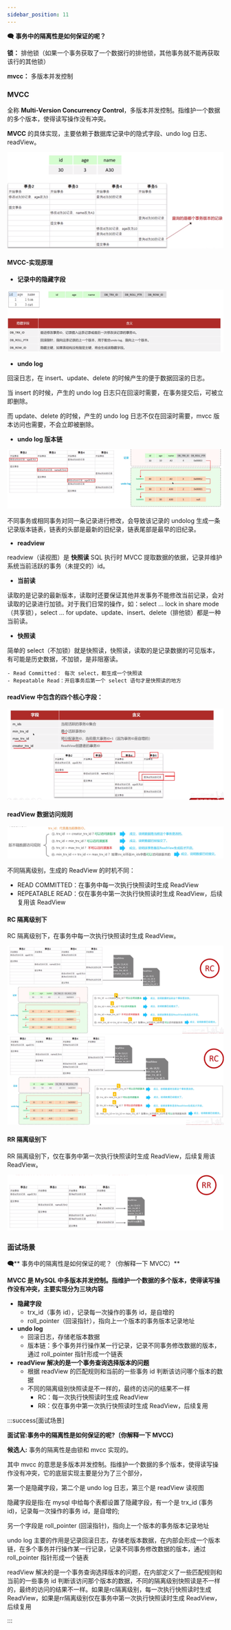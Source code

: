 ```yaml
---
sidebar_position: 11
---
```


**🗨️** **事务中的隔离性是如何保证的呢？**

**锁：** 排他锁（如果一个事务获取了一个数据行的排他锁，其他事务就不能再获取该行的其他锁）

**mvcc：** 多版本并发控制



### MVCC
全称 **Multi-Version Concurrency Control**，多版本并发控制。指维护一个数据的多个版本，使得读写操作没有冲突。

**MVCC** 的具体实现，主要依赖于数据库记录中的隐式字段、undo log 日志、readView。

![](./image/image_08d15c21-00d7-42de-9aa4-a0dc1e493ec3.png)



#### MVCC-实现原理
+ **记录中的隐藏字段**

![](./image/image_936e7acf-1978-4b46-984a-ca23d4c3beea.png)



+ **undo log**

回滚日志，在 insert、update、delete 的时候产生的便于数据回滚的日志。

当 insert 的时候，产生的 undo log 日志只在回滚时需要，在事务提交后，可被立即删除。

而 update、delete 的时候，产生的 undo log 日志不仅在回滚时需要，mvcc 版本访问也需要，不会立即被删除。



+ **undo log 版本链**

![](./image/image_38743644-ca08-4de4-ab61-971fc04a7c43.png)

不同事务或相同事务对同一条记录进行修改，会导致该记录的 undolog 生成一条记录版本链表，链表的头部是最新的旧纪录，链表尾部是最早的旧纪录。



+ **readview**

readview（读视图）是 **快照读** SQL 执行时 MVCC 提取数据的依据，记录并维护系统当前活跃的事务（未提交的）id。

+ **当前读**

读取的是记录的最新版本，读取时还要保证其他并发事务不能修改当前记录，会对读取的记录进行加锁。对于我们日常的操作，如：select ... lock in share mode（共享锁），select ... for update、update、insert、delete（排他锁）都是一种当前读。

+ **快照读**

简单的 select（不加锁）就是快照读，快照读，读取的是记录数据的可见版本，有可能是历史数据，不加锁，是非阻塞读。

    - Read Committed： 每次 select，都生成一个快照读
    - Repeatable Read：开启事务后第一个 select 语句才是快照读的地方

#### readView 中包含的四个核心字段：
![](./image/image_0273543e-859e-411c-8935-9f4fcce679cf.png)

#### readView 数据访问规则
![](./image/image_1c989898-a0bf-4d88-b4e1-182467ad8835.png)

不同隔离级别，生成的 ReadView 的时机不同：

+ READ COMMITTED：在事务中每一次执行快照读时生成 ReadView
+ REPEATABLE READ：仅在事务中第一次执行快照读时生成 ReadView，后续复用该 ReadView



#### RC 隔离级别下
RC 隔离级别下，在事务中每一次执行快照读时生成 ReadView。

![](./image/image_4dba74ba-e3b8-4cca-8892-6ffdc045c4f2.png)![](./image/image_2711bd86-6b7d-44b2-830d-852d9cea78fa.png)



#### RR 隔离级别下
RR 隔离级别下，仅在事务中第一次执行快照读时生成 ReadView，后续复用该 ReadView。

![](./image/image_31f7cdc4-1f06-4323-90ec-1237a23726a5.png)



### 面试场景
**🗨️**** 事务中的隔离性是如何保证的呢？（你解释一下 MVCC）**

**MVCC 是 MySQL 中多版本并发控制。指维护一个数据的多个版本，使得读写操作没有冲突，主要实现分为三块内容**

+ **隐藏字段**
    - trx_id（事务 id），记录每一次操作的事务 id，是自增的
    - roll_pointer（回滚指针），指向上一个版本的事务版本记录地址
+ **undo log**
    - 回滚日志，存储老版本数据
    - 版本链：多个事务并行操作某一行记录，记录不同事务修改数据的版本，通过 roll_pointer 指针形成一个链表
+ **readView 解决的是一个事务查询选择版本的问题**
    - 根据 readView 的匹配规则和当前的一些事务 id 判断该访问哪个版本的数据
    - 不同的隔离级别快照读是不一样的，最终的访问的结果不一样
        * RC：每一次执行快照读时生成 ReadView
        * RR：仅在事务中第一次执行快照读时生成 ReadView，后续复用



:::success[面试场景]

**面试官:事务中的隔离性是如何保证的呢?〔你解释一下 MVCC)**

**候选人:** 事务的隔离性是由锁和 mvcc 实现的。

其中 mvcc 的意思是多版本并发控制。指维护一个数据的多个版本，使得读写操作没有冲突，它的底层实现主要是分为了三个部分，

第一个是隐藏字段，第二个是 undo log 日志，第三个是 readView 读视图

隐藏字段是指:在 mysql 中给每个表都设置了隐藏字段，有一个是 trx_id (事务 id)，记录每一次操作的事务 id，是自增的;

另一个字段是 roll_pointer (回滚指针)，指向上一个版本的事务版本记录地址

undo log 主要的作用是记录回滚日志，存储老版本数据，在内部会形成一个版本链，在多个事务并行操作某一行记录，记录不同事务修改数据的版本，通过 roll_pointer 指针形成一个链表

readView 解决的是一个事务查询选择版本的问题，在内部定义了一些匹配规则和当前的一些事务 id 判断该访问那个版本的数据，不同的隔离级别快照读是不一样的，最终的访问的结果不一样。如果是rc隔离级别，每一次执行快照读时生成 ReadView，如果是rr隔离级别仅在事务中第一次执行快照读时生成 ReadView，后续复用

:::

